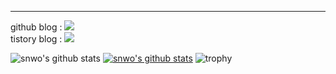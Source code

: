---

github  blog : <a href="http://blog.snwo.fun" target="_blank"><img src="https://img.shields.io/badge/Blog-white?style=for-the-badg&logo=GitHub&logoColor=000000"/></a><br>
tistory blog : <a href="https://snwo.tistory.com" target="_blank"><img src="https://img.shields.io/badge/Tistory-white?style=for-the-badg&logo=Directus&logoColor=000000"/></a>

![snwo's github stats](https://github-readme-stats.vercel.app/api?username=snwox&show_icons=true)
[![snwo's github stats](https://github-readme-stats.vercel.app/api/top-langs/?username=snwox&show_icons=true&hide_border=true&title_color=004386&icon_color=004386&layout=compact)](https://github.com/snwox)
![trophy](https://github-profile-trophy.vercel.app/?username=snwox)
